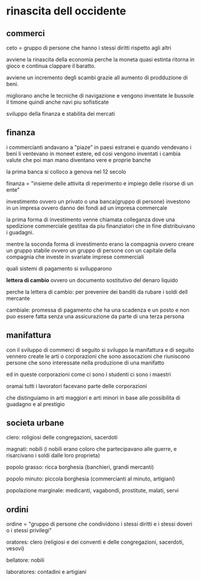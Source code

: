 # rinascita dell occidente

## commerci
ceto = gruppo di persone che hanno i stessi diritti rispetto agli altri

avviene la rinascita della economia perche la moneta quasi estinta ritorna in gioco e continua clappare il baratto.

avviene un incremento degli scambi grazie all aumento di prodduzione di beni.

migliorano anche le tecniche di navigazione e vengono inventate le bussole il timone quindi anche navi piu sofisticate

sviluppo della finanza e stabilita dei mercati 

## finanza

i commercianti andavano a "piaze" in paesi estranei e quando vendevano i beni li ventevano in moneet estere, ed cosi vengono inventati i cambia valute che poi man mano diventano vere e proprie banche

la prima banca si colloco a genova nel 12 secolo

finanza = "insieme delle attivita di reperimento e impiego delle risorse di un ente"

investimento ovvero un privato o una banca(gruppo di persone) investono in un impresa ovvero danno dei fondi ad un impresa commercale

la prima forma di investimento venne chiamata colleganza dove una spedizione commerciale gestitaa da piu finanziatori che in fine distribuivano i guadagni.

mentre la soconda forma di investimento erano la compagnia ovvero creare un gruppo stabile ovvero un gruppo di persone con un capitale della compagnia che investe in svariate imprese commerciali

quali sistemi di pagamento si svilupparono

**lettera di cambio** ovvero un documento sostitutivo del denaro liquido

perche la lettera di cambio: per prevenire dei banditi da rubare i soldi dell mercante

cambiale: promessa di pagamento che ha una scadenza e un posto e non puo essere fatta senza una assicurazione da parte di una terza persona

## manifattura

con il sviluppo di commerci di seguito si sviluppo la manifattura e di seguito vennero create le arti o corporazioni che sono assocazioni che riuniscono persone che sono interessate nella produzione di una manifatto

ed in queste corporazioni come ci sono i studenti ci sono i maestri 

oramai tutti i lavoratori facevano parte delle corporazioni

che distinguiamo in arti maggiori e arti minori in base alle possibilita di guadagno e al prestigio

## societa urbane

clero: roligiosi delle congregazioni, sacerdoti

magnati: nobili (i nobili erano coloro che partecipavano alle guerre, e risarcivano i soldi dalle loro proprieta)

popolo grasso: ricca borghesia (banchieri, grandi mercanti)

popolo minuto: piccola borghesia (commercianti al minuto, artigiani)

popolazione marginale: medicanti, vagabondi, prostitute, malati, servi

## ordini

ordine = "gruppo di persone che condividono i stessi diritti e i stessi doveri o i stessi privilegi"

oratores: clero (religiosi e dei conventi e delle congregazioni, sacerdoti, vesovi)

bellatore: nobili

laboratores: contadini e artigiani

